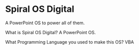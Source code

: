 # Spiral OS Digital
A PowerPoint OS to power all of them.

What is Spiral OS Digital? A PowerPoint OS.

What Programming Language you used to make this OS? VBA
